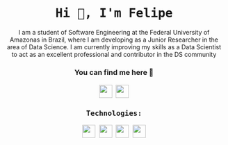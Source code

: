 <!-- TITULO -->
<h1 align="center"> <samp> Hi 👋, I'm Felipe<br/> </h1>
  
<!-- SOBRE MIM -->
<p align="center"> I am a student of Software Engineering at the Federal University of Amazonas in Brazil, where I am developing as a Junior Researcher in the area of Data Science. I am currently improving my skills as a Data Scientist to act as an excellent professional and contributor in the DS community </p>

<!-- BANNER --> 
<!-- <img align='right' src="https://raw.githubusercontent.com/assuncaofelipe/assuncaofelipe/main/images/capas/capa2.png" width="360"> -->

<!-- ONDE ME ENCONTRAR -->
<h3 align="center"> You can find me here 🔎</h3>   
<h4 align="center"> <samp>
<a href="https://www.linkedin.com/in/assuncao-felipe/"><img src="https://img.shields.io/badge/linkedin-%230077B5.svg?&style=for-the-badge&logo=linkedin&logoColor=white" height="30"></a>
<a href="https://www.instagram.com/diceloss/"><img src="https://img.shields.io/badge/instagram-%23E4405F.svg?&style=for-the-badge&logo=instagram&logoColor=white" height="30"></a>


<h3 align="center"> Technologies: </h3>  
<p align="center">
  <img src="https://img.shields.io/badge/Python-3766AB?style=flat-square&logo=Python&logoColor=white" height="30"/></a> 
  <img src="https://img.shields.io/badge/C-A8B9CC?style=flat-square&logo=C&logoColor=white" height="30"/></a>
  <img src="https://img.shields.io/badge/Java-E4405F?style=flat-square&logo=Java&logoColor=white" height="30"/></a> 
  <img src="https://img.shields.io/badge/Kotlin-0095D5?style=flat-square&logo=kotlin&logoColor=white" height="30"/>
</p>
